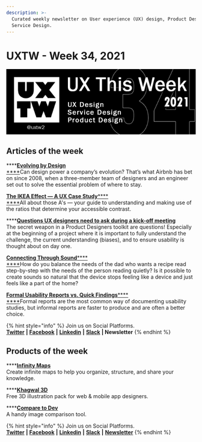 ```yaml
---
description: >-
  Curated weekly newsletter on User experience (UX) design, Product Design and
  Service Design.
---
```


# UXTW - Week 34, 2021

![UXThisWeek newsletter, Issue #34, August 2021](../.gitbook/assets/uxtw-banner-2021-34.jpg)



## Articles of the week

****[**Evolving by Design**\
****](https://airbnb.design/evolving-by-design/?ref=uxthisweek)Can design power a company’s evolution? That’s what Airbnb has bet on since 2008, when a three-member team of designers and an engineer set out to solve the essential problem of where to stay.

****[**The IKEA Effect — A UX Case Study**](https://uxplanet.org/the-ikea-effect-a-ux-case-study-e30fb27df5cc/?ref=uxthisweek)****[****\
****](https://uxplanet.org/10-simple-tips-to-improve-user-testing-6a86c84e2794/?ref=uxthisweek)All about those A's — your guide to understanding and making use of the ratios that determine your accessible contrast.

****[**Questions UX designers need to ask during a kick-off meeting**](https://uxdesign.cc/26-questions-ux-designers-need-to-ask-during-a-kick-off-meeting-e4095e5febaa/?ref=uxthisweek)\
The secret weapon in a Product Designers toolkit are questions! Especially at the beginning of a project where it is important to fully understand the challenge, the current understanding (biases), and to ensure usability is thought about on day one.

****[**Connecting Through Sound**](https://amazon.design/stories/connecting-through-sound/?ref=uxthisweek)****[****\
****](https://productcoalition.com/product-discovery-playbook-a579bbe3e572/?ref=uxthisweek)How do you balance the needs of the dad who wants a recipe read step-by-step with the needs of the person reading quietly? Is it possible to create sounds so natural that the device stops feeling like a device and just feels like a part of the home?

****[**Formal Usability Reports vs. Quick Findings**](https://www.nngroup.com/articles/formal-vs-quick-usability-reports/?ref=uxthisweek)****[****\
****](https://uxdesign.cc/how-bob-moog-brought-usability-heuristics-to-the-electronic-synthesizer-a6797a3a9192)Formal reports are the most common way of documenting usability studies, but informal reports are faster to produce and are often a better choice.

{% hint style="info" %}
Join us on Social Platforms. \
[**Twitter**](https://twitter.com/uxtw2) **|** [**Facebook**](https://www.facebook.com/webusabilityandux) **|** [**Linkedin**](https://www.linkedin.com/groups/1875717/) **|** [**Slack**](https://join.slack.com/t/uxthisweek/shared\_invite/zt-szpdweo1-d78hso8FppFcI68Xue\_9Yw) **| Newsletter**
{% endhint %}

## Products of the week

****[**Infinity Maps**](https://infinitymaps.io/en/?ref=uxthisweek)\
Create infinite maps to help you organize, structure, and share your knowledge.

****[**Khagwal 3D**](https://3d.khagwal.co) \
Free 3D illustration pack for web & mobile app designers.&#x20;

****[**Compare to Dev**](https://compareto.dev/?ref=uxthisweek)\
A handy image comparison tool.&#x20;

{% hint style="info" %}
Join us on Social Platforms.\
[**Twitter**](https://twitter.com/uxtw2) **|** [**Facebook**](https://www.facebook.com/webusabilityandux) **|** [**Linkedin**](https://www.linkedin.com/groups/1875717/) **|** [**Slack**](https://join.slack.com/t/uxthisweek/shared\_invite/zt-szpdweo1-d78hso8FppFcI68Xue\_9Yw) **|** [**Newsletter**](https://gmail.us17.list-manage.com/subscribe?u=1b23fd286b43ac36e4acba123\&id=0009036f95)
{% endhint %}
